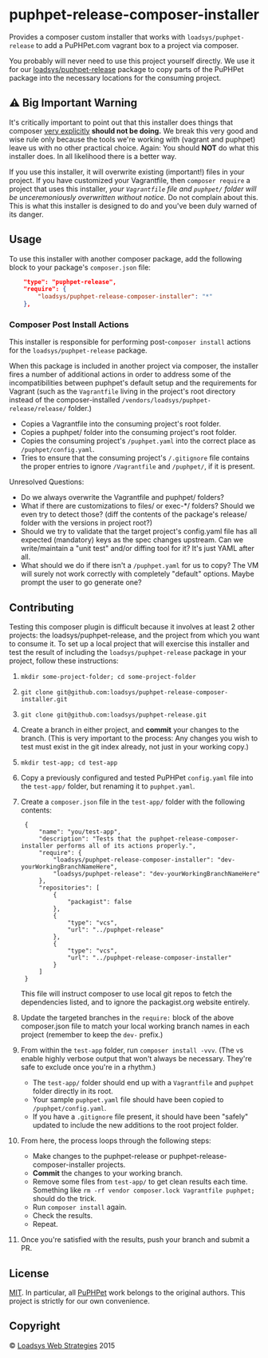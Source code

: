 # puphpet-release-composer-installer

Provides a composer custom installer that works with `loadsys/puphpet-release` to add a PuPHPet.com vagrant box to a project via composer.

You probably will never need to use this project yourself directly. We use it for our [loadsys/puphpet-release](https://github.com/loadsys/puphpet-release) package to copy parts of the PuPHPet package into the necessary locations for the consuming project.


## :warning: Big Important Warning

It's critically important to point out that this installer does things that composer [very explicitly](https://github.com/composer/installers#should-we-allow-dynamic-package-types-or-paths-no) **should not be doing.** We break this very good and wise rule only because the tools we're working with (vagrant and puphpet) leave us with no other practical choice. Again: You should **NOT** do what this installer does. In all likelihood there is a better way.

If you use this installer, it will overwrite existing (important!) files in your project. If you have customized your Vagrantfile, then `composer require` a project that uses this installer, _your `Vagrantfile` file and `puphpet/` folder will be unceremoniously overwritten without notice._ Do not complain about this. This is what this installer is designed to do and you've been duly warned of its danger.


## Usage

To use this installer with another composer package, add the following block to your package's `composer.json` file:

```json
    "type": "puphpet-release",
    "require": {
        "loadsys/puphpet-release-composer-installer": "*"
    },
```


### Composer Post Install Actions

This installer is responsible for performing post-`composer install` actions for the `loadsys/puphpet-release` package.

When this package is included in another project via composer, the installer fires a number of additional actions in order to address some of the incompatibilities between puphpet's default setup and the requirements for Vagrant (such as the `Vagrantfile` living in the project's root directory instead of the composer-installed `/vendors/loadsys/puphpet-release/release/` folder.)

* Copies a Vagrantfile into the consuming project's root folder.
* Copies a puphpet/ folder into the consuming project's root folder. 
* Copies the consuming project's `/puphpet.yaml` into the correct place as `/puphpet/config.yaml`.
* Tries to ensure that the consuming project's `/.gitignore` file contains the proper entries to ignore `/Vagrantfile` and `/puphpet/`, if it is present.

Unresolved Questions:

* Do we always overwrite the Vagrantfile and puphpet/ folders?
* What if there are customizations to files/ or exec-*/ folders? Should we even try to detect those? (diff the contents of the package's release/ folder with the versions in project root?)
* Should we try to validate that the target project's config.yaml file has all expected (mandatory) keys as the spec changes upstream. Can we write/maintain a "unit test" and/or diffing tool for it? It's just YAML after all.
* What should we do if there isn't a `/puphpet.yaml` for us to copy? The VM will surely not work correctly with completely "default" options. Maybe prompt the user to go generate one?


## Contributing

Testing this composer plugin is difficult because it involves at least 2 other projects: the loadsys/puphpet-release, and the project from which you want to consume it. To set up a local project that will exercise this installer and test the result of including the `loadsys/puphpet-release` package in your project, follow these instructions:

1. `mkdir some-project-folder; cd some-project-folder`

1. `git clone git@github.com:loadsys/puphpet-release-composer-installer.git`

1. `git clone git@github.com:loadsys/puphpet-release.git`

1. Create a branch in either project, and **commit** your changes to the branch. (This is very important to the process: Any changes you wish to test must exist in the git index already, not just in your working copy.)

1. `mkdir test-app; cd test-app`

1. Copy a previously configured and tested PuPHPet `config.yaml` file into the `test-app/` folder, but renaming it to `puphpet.yaml`.

1. Create a `composer.json` file in the `test-app/` folder with the following contents:

		{
			"name": "you/test-app",
			"description": "Tests that the puphpet-release-composer-installer performs all of its actions properly.",
			"require": {
				"loadsys/puphpet-release-composer-installer": "dev-yourWorkingBranchNameHere",
				"loadsys/puphpet-release": "dev-yourWorkingBranchNameHere"
			},
			"repositories": [
				{
					"packagist": false
				},
				{
					"type": "vcs",
					"url": "../puphpet-release"
				},
				{
					"type": "vcs",
					"url": "../puphpet-release-composer-installer"
				}
			]
		}

	This file will instruct composer to use local git repos to fetch the dependencies listed, and to ignore the packagist.org website entirely.

1. Update the targeted branches in the `require:` block of the above composer.json file to match your local working branch names in each project (remember to keep the `dev-` prefix.)

1. From within the `test-app` folder, run `composer install -vvv`. (The `v`s enable highly verbose output that won't always be necessary. They're safe to exclude once you're in a rhythm.)
	* The `test-app/` folder should end up with a `Vagrantfile` and `puphpet` folder directly in its root.
	* Your sample `puphpet.yaml` file should have been copied to `/puphpet/config.yaml`.
	* If you have a `.gitignore` file present, it should have been "safely" updated to include the new additions to the root project folder.

1. From here, the process loops through the following steps:
	* Make changes to the puphpet-release or puphpet-release-composer-installer projects.
	* **Commit** the changes to your working branch.
	* Remove some files from `test-app/` to get clean results each time. Something like `rm -rf vendor composer.lock Vagrantfile puphpet;` should do the trick.
	* Run `composer install` again.
	* Check the results.
	* Repeat.

1. Once you're satisfied with the results, push your branch and submit a PR.


## License

[MIT](https://github.com/loadsys/puphpet-release/blob/master/LICENSE). In particular, all [PuPHPet](http://puphpet.com) work belongs to the original authors. This project is strictly for our own convenience.


## Copyright

&copy; [Loadsys Web Strategies](http://loadsys.com) 2015
